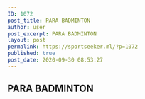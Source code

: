 ```yaml
---
ID: 1072
post_title: PARA BADMINTON
author: user
post_excerpt: PARA BADMINTON
layout: post
permalink: https://sportseeker.ml/?p=1072
published: true
post_date: 2020-09-30 08:53:27
---
```

<!-- wp:heading -->
<h2>PARA BADMINTON</h2>
<!-- /wp:heading -->

<!-- wp:image {"id":373,"sizeSlug":"large"} -->
<figure class="wp-block-image size-large"><img src="https://sportseeker.ml/wp-content/uploads/2020/09/ParaBadminton.jpg" alt="" class="wp-image-373"/></figure>
<!-- /wp:image -->